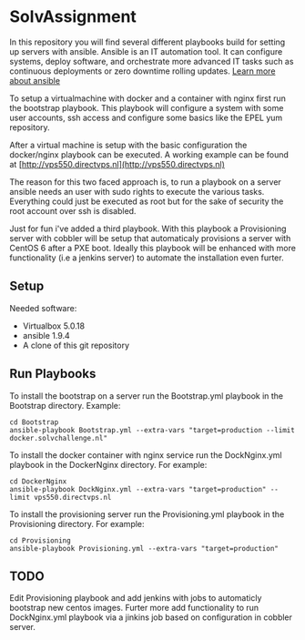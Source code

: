 SolvAssignment
=========

In this repository you will find several different playbooks build for setting up servers with ansible. Ansible is an IT automation tool. It can configure systems, deploy software, and orchestrate more advanced IT tasks such as continuous deployments or zero downtime rolling updates. [Learn more about ansible](http://docs.ansible.com/ansible/index.html)

To setup a virtualmachine with docker and a container with nginx first run the bootstrap playbook. This playbook will configure a system with some user accounts, ssh access and configure some basics like the EPEL yum repository.

After a virtual machine is setup with the basic configuration the docker/nginx playbook can be executed. A working example can be found at [http://vps550.directvps.nl](http://vps550.directvps.nl)

The reason for this two faced approach is, to run a playbook on a server ansible needs an user with sudo rights to execute the various tasks. Everything could just be executed as root but for the sake of security the root account over ssh is disabled.

Just for fun i've added a third playbook. With this playbook a Provisioning server with cobbler will be setup that automaticaly provisions a server with CentOS 6 after a PXE boot. Ideally this playbook will be enhanced with more functionality (i.e a jenkins server) to automate the installation even furter.

Setup
------------

Needed software:

- Virtualbox 5.0.18
- ansible 1.9.4
- A clone of this git repository


Run Playbooks
------------

To install the bootstrap on a server run the Bootstrap.yml playbook in the Bootstrap directory. Example:

```
cd Bootstrap
ansible-playbook Bootstrap.yml --extra-vars "target=production --limit docker.solvchallenge.nl"

```

To install the docker container with nginx service run the DockNginx.yml playbook in the DockerNginx directory. For example:

```
cd DockerNginx
ansible-playbook DockNginx.yml --extra-vars "target=production" --limit vps550.directvps.nl

```

To install the provisioning server run the Provisioning.yml playbook in the Provisioning directory. For example:

```
cd Provisioning
ansible-playbook Provisioning.yml --extra-vars "target=production"

```

TODO
------------

Edit Provisioning playbook and add jenkins with jobs to automaticly bootstrap new centos images. Furter more add functionality to run DockNginx.yml playbook via a jinkins job based on configuration in cobbler server.